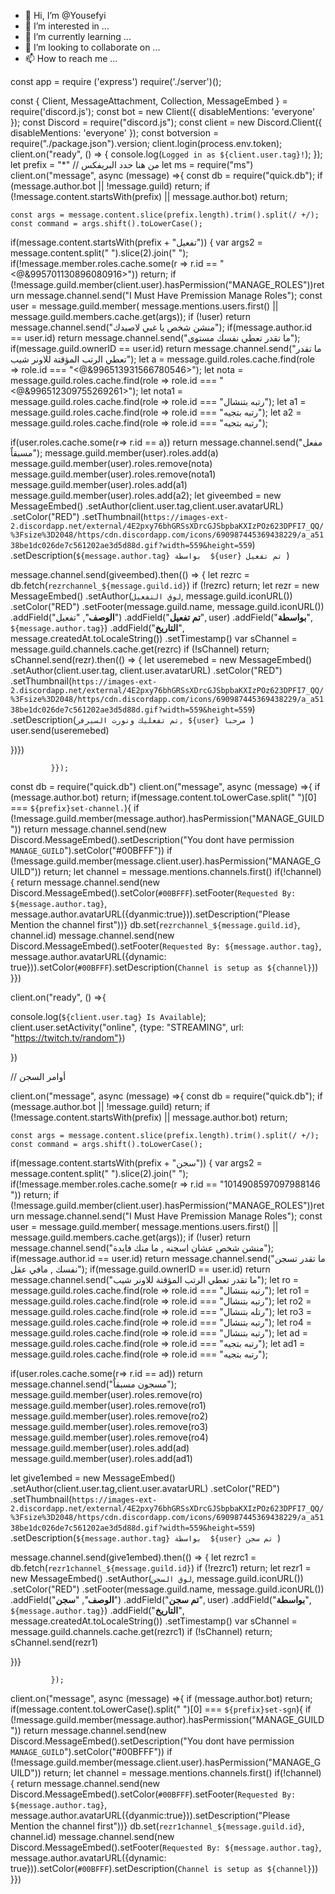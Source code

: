 - 👋 Hi, I’m @Yousefyi
- 👀 I’m interested in ...
- 🌱 I’m currently learning ...
- 💞️ I’m looking to collaborate on ...
- 📫 How to reach me ...

<!---
Yousefyi/Yousefyi is a ✨ special ✨ repository because its `README.md` (this file) appears on your GitHub profile.
You can click the Preview link to take a look at your changes.
--->
const app = require ('express')
 require('./server')();

const { Client, MessageAttachment, Collection, MessageEmbed } = require('discord.js');
const bot = new Client({ disableMentions: 'everyone' });
const Discord = require("discord.js");
const client = new Discord.Client({ disableMentions: 'everyone' });
const botversion = require("./package.json").version;
client.login(process.env.token);
client.on("ready", () => {
  console.log(`Logged in as ${client.user.tag}!`);
});
let prefix = "*" // من هنا حدد البريفكس
  let ms = require("ms")
client.on("message", async (message) =>{
  const db = require("quick.db");
  if (message.author.bot || !message.guild) return;
	if (!message.content.startsWith(prefix) || message.author.bot) return;

	const args = message.content.slice(prefix.length).trim().split(/ +/);
	const command = args.shift().toLowerCase();
   if(message.content.startsWith(prefix + "تفعيل")) {
  var args2 = message.content.split(" ").slice(2).join(" ");
  if(!message.member.roles.cache.some(r => r.id == "<@&995701130896080916>")) return;
  if (!message.guild.member(client.user).hasPermission("MANAGE_ROLES"))return message.channel.send("I Must Have Premission Manage Roles");
  const user = message.guild.member( message.mentions.users.first() || message.guild.members.cache.get(args));
  if (!user) return message.channel.send("منشن شخص يا غبي لاصيدك");
  if(message.author.id == user.id) return message.channel.send("ما تقدر تعطي نفسك مستوى");
  if(message.guild.ownerID == user.id) return message.channel.send("ما تقدر تعطي الرتب المؤقتة للاونر شيب");
  let a = message.guild.roles.cache.find(role => role.id === "<@&996513931566780546>");
  let nota = message.guild.roles.cache.find(role => role.id === "<@&996512309755269261>");
  let nota1 = message.guild.roles.cache.find(role => role.id === "رتبه بتنشال");
  let a1 = message.guild.roles.cache.find(role => role.id === "رتبه بتجيه");
  let a2 = message.guild.roles.cache.find(role => role.id === "رتبه بتجيه");


  if(user.roles.cache.some(r=> r.id == a)) return message.channel.send("مفعل مسبقاٌ");
  message.guild.member(user).roles.add(a)
  message.guild.member(user).roles.remove(nota)
  message.guild.member(user).roles.remove(nota1)
  message.guild.member(user).roles.add(a1)
  message.guild.member(user).roles.add(a2);
let giveembed = new MessageEmbed()
.setAuthor(client.user.tag,client.user.avatarURL)
.setColor("RED")
.setThumbnail(`https://images-ext-2.discordapp.net/external/4E2pxy76bhGRSsXDrcGJSbpbaKXIzPOz623DPFI7_QQ/%3Fsize%3D2048/https/cdn.discordapp.com/icons/690987445369438229/a_a5138be1dc026de7c561202ae3d5d88d.gif?width=559&height=559`)
.setDescription(`${message.author.tag} بواسطة  ${user} تم تفعيل `)

message.channel.send(giveembed).then(() => {
              let rezrc = db.fetch(`rezrchannel_${message.guild.id}`)
            if (!rezrc) return;
            let rezr = new MessageEmbed()
    .setAuthor(`لوق التفعيل`, message.guild.iconURL())
    .setColor("RED")
    .setFooter(message.guild.name, message.guild.iconURL())
    .addField("**الوصف**", "تفعيل")
    .addField("**تم تفعيل**", user)
    .addField("**بواسطة**", `${message.author.tag}`)
    .addField("**التاريخ**", message.createdAt.toLocaleString())
    .setTimestamp()
            var sChannel = message.guild.channels.cache.get(rezrc)
            if (!sChannel) return;
            sChannel.send(rezr).then(() => {
  let useremebed = new MessageEmbed()
.setAuthor(client.user.tag, client.user.avatarURL)
.setColor("RED")
.setThumbnail(`https://images-ext-2.discordapp.net/external/4E2pxy76bhGRSsXDrcGJSbpbaKXIzPOz623DPFI7_QQ/%3Fsize%3D2048/https/cdn.discordapp.com/icons/690987445369438229/a_a5138be1dc026de7c561202ae3d5d88d.gif?width=559&height=559`)
.setDescription(` تم تفعليك ونورت السيرفر, ${user} مرحبا  `)
  user.send(useremebed)






})})
      
       
             }});

const db = require("quick.db")
  client.on("message", async (message) =>{
  if (message.author.bot) return;
  if(message.content.toLowerCase.split(" ")[0] === `${prefix}set-channel،`){
   if (!message.guild.member(message.author).hasPermission("MANAGE_GUILD")) return  message.channel.send(new Discord.MessageEmbed().setDescription("You dont have permission `MANAGE_GUILD`").setColor("#00BFFF"))
  if (!message.guild.member(message.client.user).hasPermission("MANAGE_GUILD")) return;
  let channel = message.mentions.channels.first() 
  if(!channel) {
  return message.channel.send(new Discord.MessageEmbed().setColor(`#00BFFF`).setFooter(`Requested By: ${message.author.tag}`, message.author.avatarURL({dyanmic:true})).setDescription("Please Mention the channel first"))}
   db.set(`rezrchannel_${message.guild.id}`, channel.id) 
  message.channel.send(new Discord.MessageEmbed().setFooter(`Requested By: ${message.author.tag}`, message.author.avatarURL({dynamic: true})).setColor(`#00BFFF`).setDescription(`Channel is setup as ${channel}`)) 
  }})



client.on("ready", () =>{

console.log(`${client.user.tag} Is Available`);
client.user.setActivity("online", {type: "STREAMING", url: "https://twitch.tv/random"})


})











// أوامر السجن 

client.on("message", async (message) =>{
  const db = require("quick.db");
  if (message.author.bot || !message.guild) return;
	if (!message.content.startsWith(prefix) || message.author.bot) return;

	const args = message.content.slice(prefix.length).trim().split(/ +/);
	const command = args.shift().toLowerCase();
   if(message.content.startsWith(prefix + "سجن")) {
  var args2 = message.content.split(" ").slice(2).join(" ");
  if(!message.member.roles.cache.some(r => r.id == "1014908597097988146 ")) return;
  if (!message.guild.member(client.user).hasPermission("MANAGE_ROLES"))return message.channel.send("I Must Have Premission Manage Roles");
  const user = message.guild.member( message.mentions.users.first() || message.guild.members.cache.get(args));
  if (!user) return message.channel.send("منشن شخص عشان اسجنه , ما منك فايدة");
  if(message.author.id == user.id) return message.channel.send("ما تقدر تسجن نفسك , مافي عقل");
  if(message.guild.ownerID == user.id) return message.channel.send("ما تقدر تعطي الرتب المؤقتة للاونر شيب");
  let ro = message.guild.roles.cache.find(role => role.id === "رتبه بتنشال"); 
  let ro1 = message.guild.roles.cache.find(role => role.id === "رتبه بتنشال");
  let ro2 = message.guild.roles.cache.find(role => role.id === "رتله بتنشال"); 
  let ro3 = message.guild.roles.cache.find(role => role.id === "رتبه بتنشال"); 
  let ro4 = message.guild.roles.cache.find(role => role.id === "رتبه بتنشال");
  let ad = message.guild.roles.cache.find(role => role.id === "رتبه بتجيه");
  let ad1 = message.guild.roles.cache.find(role => role.id === "رتبه بتجيه");

  if(user.roles.cache.some(r=> r.id == ad)) return message.channel.send("مسجون مسبقاٌ");
  message.guild.member(user).roles.remove(ro)
  message.guild.member(user).roles.remove(ro1)
  message.guild.member(user).roles.remove(ro2)
  message.guild.member(user).roles.remove(ro3)
  message.guild.member(user).roles.remove(ro4)
  message.guild.member(user).roles.add(ad)
  message.guild.member(user).roles.add(ad1)

  let give1embed = new MessageEmbed()
.setAuthor(client.user.tag,client.user.avatarURL)
.setColor("RED")
.setThumbnail(`https://images-ext-2.discordapp.net/external/4E2pxy76bhGRSsXDrcGJSbpbaKXIzPOz623DPFI7_QQ/%3Fsize%3D2048/https/cdn.discordapp.com/icons/690987445369438229/a_a5138be1dc026de7c561202ae3d5d88d.gif?width=559&height=559`)
.setDescription(`${message.author.tag} بواسطة  ${user} تم سجن `)

message.channel.send(give1embed).then(() => {
              let rezrc1 = db.fetch(`rezr1channel_${message.guild.id}`)
            if (!rezrc1) return;
            let rezr1 = new MessageEmbed()
    .setAuthor(`لوق السجن`, message.guild.iconURL())
    .setColor("RED")
    .setFooter(message.guild.name, message.guild.iconURL())
    .addField("**الوصف**", "**سجن**")
    .addField("**تم سجن**", user)
    .addField("**بواسطة**", `${message.author.tag}`)
    .addField("**التاريخ**", message.createdAt.toLocaleString())
    .setTimestamp()
            var sChannel = message.guild.channels.cache.get(rezrc1)
            if (!sChannel) return;
            sChannel.send(rezr1)






})}
      
       
             });
  client.on("message", async (message) =>{
  if (message.author.bot) return;
  if(message.content.toLowerCase().split(" ")[0] === `${prefix}set-sgn`){
   if (!message.guild.member(message.author).hasPermission("MANAGE_GUILD")) return  message.channel.send(new Discord.MessageEmbed().setDescription("You dont have permission `MANAGE_GUILD`").setColor("#00BFFF"))
  if (!message.guild.member(message.client.user).hasPermission("MANAGE_GUILD")) return;
  let channel = message.mentions.channels.first() 
  if(!channel) {
  return message.channel.send(new Discord.MessageEmbed().setColor(`#00BFFF`).setFooter(`Requested By: ${message.author.tag}`, message.author.avatarURL({dyanmic:true})).setDescription("Please Mention the channel first"))}
   db.set(`rezr1channel_${message.guild.id}`, channel.id) 
  message.channel.send(new Discord.MessageEmbed().setFooter(`Requested By: ${message.author.tag}`, message.author.avatarURL({dynamic: true})).setColor(`#00BFFF`).setDescription(`Channel is setup as ${channel}`)) 
  }})
